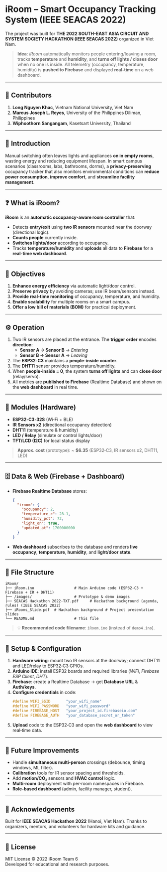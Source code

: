 # iRoom – Smart Occupancy Tracking System (IEEE SEACAS 2022)

The project was built for **THE 2022 SOUTH-EAST ASIA CIRCUIT AND SYSTEM SOCIETY HACKATHON (IEEE SEACAS 2022)** organized in Viet Nam.

> **Idea**: *iRoom* automatically monitors people entering/leaving a room, tracks **temperature** and **humidity**, and **turns off lights / closes door** when no one is inside. All telemetry (occupancy, temperature, humidity) is **pushed to Firebase** and displayed **real‑time** on a web dashboard.

---

## 👥 Contributors
1. **Long Nguyen Khac**, Vietnam National University, Viet Nam  
2. **Marcus Joseph L. Reyes**, University of the Philippines Diliman, Philippines  
3. **Wiphoothorn Sangangam**, Kasetsart University, Thailand


---

## 🧭 Introduction
Manual switching often leaves lights and appliances **on in empty rooms**, wasting energy and reducing equipment lifespan. In smart campus scenarios (classrooms, labs, bathrooms, dorms), a **privacy‑preserving** occupancy tracker that also monitors environmental conditions can **reduce power consumption**, **improve comfort**, and **streamline facility management**.

---

## ❓ What is iRoom?
**iRoom** is an **automatic occupancy‑aware room controller** that:
- Detects **entry/exit** using **two IR sensors** mounted near the doorway (directional logic).  
- **Counts people** currently inside.  
- **Switches lights/door** according to occupancy.  
- Tracks **temperature/humidity** and **uploads** all data to **Firebase** for a **real-time web dashboard**.

---

## 🎯 Objectives
1. **Enhance energy efficiency** via automatic light/door control.  
2. **Preserve privacy** by avoiding cameras; use IR beam/sensors instead.  
3. **Provide real-time monitoring** of occupancy, temperature, and humidity.  
4. **Enable scalability** for multiple rooms on a smart campus.  
5. **Offer a low bill of materials (BOM)** for practical deployment.

---

## ⚙️ Operation
1. Two IR sensors are placed at the entrance. The **trigger order** encodes **direction**:  
   - **Sensor A → Sensor B** → *Entering*  
   - **Sensor B → Sensor A** → *Leaving*  
2. The **ESP32‑C3** maintains a **people‑inside counter**.  
3. The **DHT11** sensor provides temperature/humidity.  
4. When **people‑inside = 0**, the system **turns off lights** and can **close door** (relay/servo).  
5. All metrics are **published to Firebase** (Realtime Database) and shown on the **web dashboard** in real time.

---

## 🧱 Modules (Hardware)
- **ESP32‑C3‑32S** (Wi‑Fi + BLE)  
- **IR Sensors x2** (directional occupancy detection)  
- **DHT11** (temperature & humidity)  
- **LED / Relay** (simulate or control lights/door)  
- **TFT/LCD (I2C)** for local status display

> **Approx. cost** (prototype): ~ **$6.35** (ESP32‑C3, IR sensors x2, DHT11, LED)

---

## 🗄️ Data & Web (Firebase + Dashboard)
- **Firebase Realtime Database** stores:  
  ```json
  {
    "iroom": {
      "occupancy": 2,
      "temperature_c": 28.1,
      "humidity_pct": 72,
      "light_on": true,
      "updated_at": 1700000000
    }
  }
  ```
- **Web dashboard** subscribes to the database and renders **live occupancy**, **temperature**, **humidity**, and **light/door state**.

---

## 🧩 File Structure
```
iRoom/
├── iRoom.ino                  # Main Arduino code (ESP32‑C3 + Firebase + IR + DHT11)
├── /images/                   # Prototype & demo images
├── SEACAS Hackathon 2022-TXT.pdf     # Hackathon background (agenda, rules) (IEEE SEACAS 2022)
├── iRooms_Slide.pdf  # Hackathon background # Project presentation slides
└── README.md                  # This file
```

> 💡 **Recommended code filename**: `iRoom.ino` (instead of `demo4.ino`).

---

## 🔧 Setup & Configuration
1. **Hardware wiring**: mount two IR sensors at the doorway; connect DHT11 and LED/relay to ESP32‑C3 GPIOs.  
2. **Arduino IDE**: install ESP32 boards and required libraries (*WiFi*, *Firebase ESP Client*, *DHT*).  
3. **Firebase**: create a Realtime Database → get **Database URL** & **Auth/keys**.  
4. **Configure credentials** in code:
   ```cpp
   #define WIFI_SSID       "your_wifi_name"
   #define WIFI_PASSWORD   "your_wifi_password"
   #define FIREBASE_HOST   "your_project_id.firebaseio.com"
   #define FIREBASE_AUTH   "your_database_secret_or_token"
   ```
5. **Upload** code to the ESP32‑C3 and open the **web dashboard** to view real‑time data.

---

## 🚀 Future Improvements
- Handle **simultaneous multi‑person** crossings (debounce, timing windows, ML filter).  
- **Calibration** tools for IR sensor spacing and thresholds.  
- Add **motion/CO₂** sensors and **HVAC control** logic.  
- **Multi‑room** deployment with per‑room namespaces in Firebase.  
- **Role‑based dashboard** (admin, facility manager, student).  

---

## 🙌 Acknowledgements
Built for **IEEE SEACAS Hackathon 2022** (Hanoi, Viet Nam). Thanks to organizers, mentors, and volunteers for hardware kits and guidance.

---

## 📜 License
MIT License © 2022 iRoom Team 6  
Developed for educational and research purposes.

